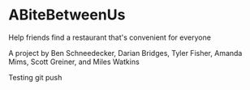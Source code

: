 ABiteBetweenUs
==============

Help friends find a restaurant that's convenient for everyone

A project by Ben Schneedecker, Darian Bridges, Tyler Fisher, Amanda Mims, Scott Greiner, and Miles Watkins

Testing git push
